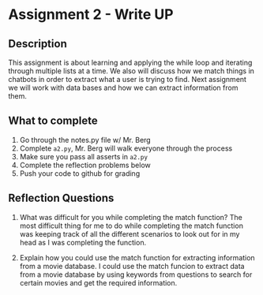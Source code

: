 # Assignment 2 - Write UP

## Description
This assignment is about learning and applying the while loop and iterating through multiple lists at a time.  We also will discuss how we match things in chatbots in order to extract what a user is trying to find.  Next assignment we will work with data bases and how we can extract information from them.

## What to complete
1. Go through the notes.py file w/ Mr. Berg
2. Complete `a2.py`, Mr. Berg will walk everyone through the process
3. Make sure you pass all asserts in `a2.py`
4. Complete the reflection problems below
5. Push your code to github for grading

## Reflection Questions
1. What was difficult for you while completing the match function?
    The most difficult thing for me to do while completing the match function was keeping track of all the different scenarios to look out for in my head as I was completing the function.


2. Explain how you could use the match function for extracting information from a movie database.
    I could use the match funcion to extract data from a movie database by using keywords from questions to search for certain movies and get the required information.


